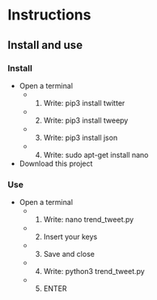 # Instructions
## Install and use
### Install
- Open a terminal
  - 1. Write: pip3 install twitter
  - 2. Write: pip3 install tweepy
  - 3. Write: pip3 install json
  - 4. Write: sudo apt-get install nano
- Download this project
### Use
- Open a terminal
  - 1. Write: nano trend_tweet.py
  - 2. Insert your keys
  - 3. Save and close
  - 4. Write: python3 trend_tweet.py
  - 5. ENTER
